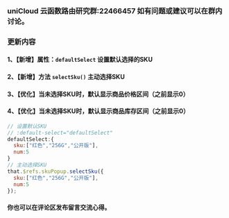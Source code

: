 ### uniCloud 云函数路由研究群:22466457 如有问题或建议可以在群内讨论。
###  更新内容
#### 1、【新增】属性：`defaultSelect` 设置默认选择的SKU
#### 2、【新增】方法 `selectSku()` 主动选择SKU
#### 3、【优化】当未选择SKU时，默认显示商品价格区间（之前显示0）
#### 4、【优化】当未选择SKU时，默认显示商品库存区间（之前显示0）
```js
// 设置默认SKU
// :default-select="defaultSelect"
defaultSelect:{
  sku:["红色","256G","公开版"],
  num:5
}
// 主动选择SKU
that.$refs.skuPopup.selectSku({
  sku:["红色","256G","公开版"],
  num:5
});

```
#### 你也可以在评论区发布留言交流心得。
